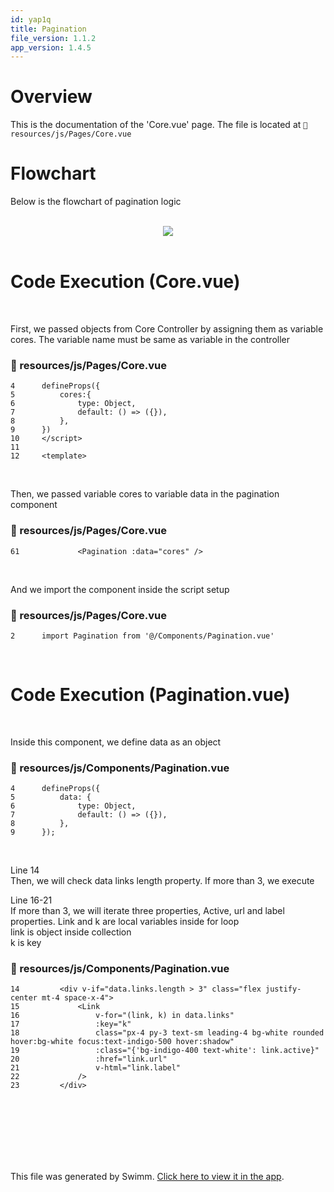 ```yaml
---
id: yap1q
title: Pagination
file_version: 1.1.2
app_version: 1.4.5
---
```


# Overview

This is the documentation of the 'Core.vue' page. The file is located at `📄 resources/js/Pages/Core.vue`

# Flowchart

Below is the flowchart of pagination logic

<br/>

<div align="center"><img src="https://firebasestorage.googleapis.com/v0/b/swimmio-content/o/repositories%2FZ2l0aHViJTNBJTNBaW1wcm9mZGJ2dWUlM0ElM0FtZGF6cmlu%2Fe512f088-e4f3-4639-90fd-b31362ffd925.png?alt=media&token=059125ea-4b73-4903-aa4e-40c06ea96284" style="width:'100%'"/></div>

<br/>

# Code Execution (Core.vue)

<br/>

First, we passed objects from Core Controller by assigning them as variable cores. The variable name must be same as variable in the controller
<!-- NOTE-swimm-snippet: the lines below link your snippet to Swimm -->
### 📄 resources/js/Pages/Core.vue
```vue
4      defineProps({
5          cores:{
6              type: Object,
7              default: () => ({}),
8          },
9      })
10     </script>
11     
12     <template>
```

<br/>

Then, we passed variable cores to variable data in the pagination component
<!-- NOTE-swimm-snippet: the lines below link your snippet to Swimm -->
### 📄 resources/js/Pages/Core.vue
```vue
61             <Pagination :data="cores" />
```

<br/>

And we import the component inside the script setup
<!-- NOTE-swimm-snippet: the lines below link your snippet to Swimm -->
### 📄 resources/js/Pages/Core.vue
```vue
2      import Pagination from '@/Components/Pagination.vue'
```

<br/>

# Code Execution (Pagination.vue)

<br/>

Inside this component, we define data as an object
<!-- NOTE-swimm-snippet: the lines below link your snippet to Swimm -->
### 📄 resources/js/Components/Pagination.vue
```vue
4      defineProps({
5          data: {
6              type: Object,
7              default: () => ({}),
8          },
9      });
```

<br/>

Line 14<br/>
Then, we will check data links length property. If more than 3, we execute

Line 16-21<br/>
If more than 3, we will iterate three properties, Active, url and label properties. Link and k are local variables inside for loop<br/>
link is object inside collection<br/>
k is key
<!-- NOTE-swimm-snippet: the lines below link your snippet to Swimm -->
### 📄 resources/js/Components/Pagination.vue
```vue
14         <div v-if="data.links.length > 3" class="flex justify-center mt-4 space-x-4">
15             <Link
16                 v-for="(link, k) in data.links"
17                 :key="k"
18                 class="px-4 py-3 text-sm leading-4 bg-white rounded hover:bg-white focus:text-indigo-500 hover:shadow"
19                 :class="{'bg-indigo-400 text-white': link.active}"
20                 :href="link.url"
21                 v-html="link.label"
22             />
23         </div>
```

<br/>

<br/>

<br/>

<br/>

<br/>

<br/>

This file was generated by Swimm. [Click here to view it in the app](/repos/Z2l0aHViJTNBJTNBaW1wcm9mZGJ2dWUlM0ElM0FtZGF6cmlu/docs/yap1q).
